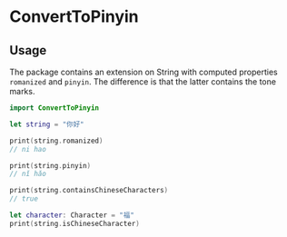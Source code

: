 # ConvertToPinyin

## Usage
The package contains an extension on String with computed properties `romanized` and `pinyin`. The difference is that the latter contains the tone marks.
```swift
import ConvertToPinyin

let string = "你好"

print(string.romanized)
// ni hao

print(string.pinyin)
// nǐ hǎo

print(string.containsChineseCharacters)
// true

let character: Character = "福"
print(string.isChineseCharacter)
```
